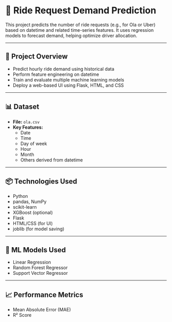 # 🚕 Ride Request Demand Prediction

This project predicts the number of ride requests (e.g., for Ola or Uber) based on datetime and related time-series features. It uses regression models to forecast demand, helping optimize driver allocation.

---

## 📌 Project Overview

- Predict hourly ride demand using historical data
- Perform feature engineering on datetime
- Train and evaluate multiple machine learning models
- Deploy a web-based UI using Flask, HTML, and CSS

---

## 📊 Dataset

- **File:** `ola.csv`
- **Key Features:**
  - Date
  - Time
  - Day of week
  - Hour
  - Month
  - Others derived from datetime

---

## 📦 Technologies Used

- Python
- pandas, NumPy
- scikit-learn
- XGBoost (optional)
- Flask
- HTML/CSS (for UI)
- joblib (for model saving)

---

## 🧠 ML Models Used

- Linear Regression
- Random Forest Regressor
- Support Vector Regressor

---

## 📈 Performance Metrics

- Mean Absolute Error (MAE)
- R² Score

